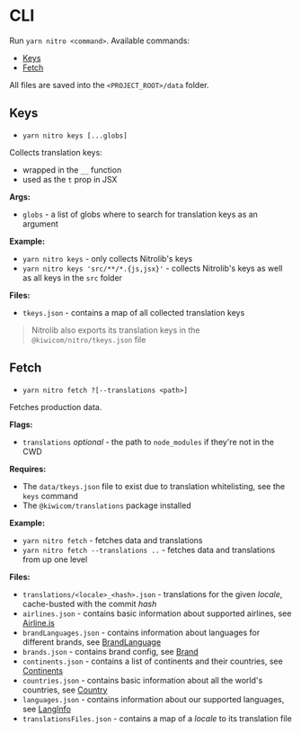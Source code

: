 # CLI

Run `yarn nitro <command>`. Available commands:
* [Keys](#keys)
* [Fetch](#fetch)

All files are saved into the `<PROJECT_ROOT>/data` folder.

## Keys

* `yarn nitro keys [...globs]`

Collects translation keys:
 * wrapped in the `__` function
 * used as the `t` prop in JSX

**Args:**
* `globs` - a list of globs where to search for translation keys as an argument

**Example:**
* `yarn nitro keys` - only collects Nitrolib's keys
* `yarn nitro keys 'src/**/*.{js,jsx}'` - collects Nitrolib's keys as well as all keys in the `src` folder

**Files:**
* `tkeys.json` - contains a map of all collected translation keys

> Nitrolib also exports its translation keys in the `@kiwicom/nitro/tkeys.json` file

## Fetch

* `yarn nitro fetch ?[--translations <path>]`

Fetches production data.

**Flags:**
* `translations` _optional_ - the path to `node_modules` if they're not in the CWD

**Requires:**
* The `data/tkeys.json` file to exist due to translation whitelisting, see the `keys` command
* The `@kiwicom/translations` package installed

**Example:**
* `yarn nitro fetch` - fetches data and translations
* `yarn nitro fetch --translations ..` - fetches data and translations from up one level

**Files:**
* `translations/<locale>_<hash>.json` - translations for the given _locale_, cache-busted with the commit _hash_
* `airlines.json` - contains basic information about supported airlines, see [Airline.js](./records#airline)
* `brandLanguages.json` - contains information about languages for different brands, see [BrandLanguage](./records#brandlanguage)
* `brands.json` - contains brand config, see [Brand](./records#brand)
* `continents.json` - contains a list of continents and their countries, see [Continents](./records#continents)
* `countries.json` - contains basic information about all the world's countries, see [Country](./records#country)
* `languages.json` - contains information about our supported languages, see [LangInfo](./records#langinfo)
* `translationsFiles.json` - contains a map of a _locale_ to its translation file
